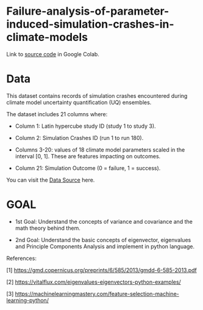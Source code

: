 # Failure-analysis-of-parameter-induced-simulation-crashes-in-climate-models

Link to [source code](https://colab.research.google.com/drive/197jHOwPBsezfwU5O61WEuP6-fG7V7Abi#scrollTo=5PPN6b8eAWoX) in Google Colab.

# Data

This dataset contains records of simulation crashes encountered during climate model uncertainty quantification (UQ) ensembles.

The dataset includes 21 columns where:
   - Column 1: Latin hypercube study ID (study 1 to study 3).

   - Column 2: Simulation Crashes ID (run 1 to run 180).

   - Columns 3-20: values of 18 climate model parameters scaled in the interval [0, 1]. These are features impacting on outcomes.

   - Column 21: Simulation Outcome (0 = failure, 1 = success).

You can visit the [Data Source](https://archive.ics.uci.edu/ml/datasets/climate+model+simulation+crashes) here.

# GOAL

- 1st Goal: Understand the concepts of variance and covariance and the math theory behind them.

- 2nd Goal: Understand the basic concepts of eigenvector, eigenvalues and Principle Components Analysis and implement in python language.

References:

[1] https://gmd.copernicus.org/preprints/6/585/2013/gmdd-6-585-2013.pdf

[2] https://vitalflux.com/eigenvalues-eigenvectors-python-examples/

[3] https://machinelearningmastery.com/feature-selection-machine-learning-python/
